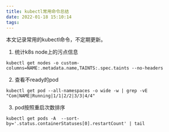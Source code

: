 ```yaml
---
title: kubectl常用命令总结
date: 2022-01-18 15:10:14
tags:
---
```


本文记录常用的kubectl命令，不定期更新。

1. 统计k8s node上的污点信息

```
kubectl get nodes -o custom-columns=NAME:.metadata.name,TAINTS:.spec.taints --no-headers
```

2. 查看不ready的pod

```
kubectl get pod --all-namespaces -o wide -w | grep -vE "Com|NAME|Running|1/1|2/2|3/3|4/4"
```

3. pod按照重启次数排序

```
kubectl get pods -A  --sort-by='.status.containerStatuses[0].restartCount' | tail
```
